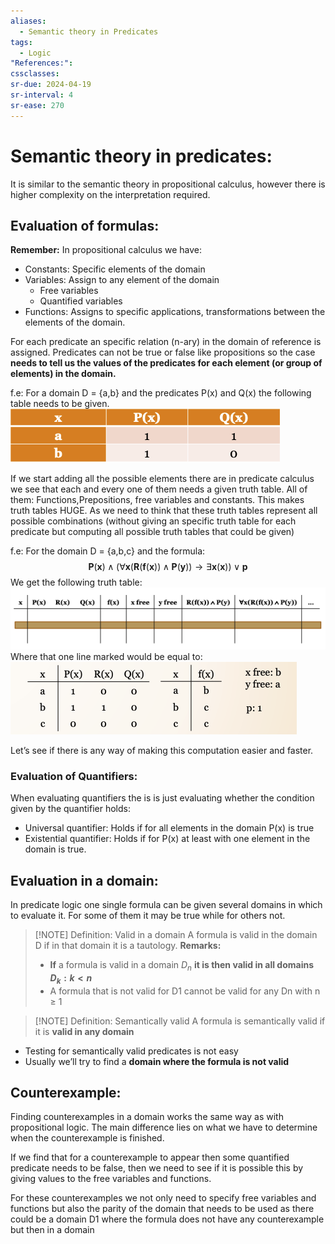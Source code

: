 ```yaml
---
aliases:
  - Semantic theory in Predicates
tags:
  - Logic
"References:": 
cssclasses: 
sr-due: 2024-04-19
sr-interval: 4
sr-ease: 270
---
```

# Semantic theory in predicates: 

It is similar to the semantic theory in propositional calculus, however there is higher complexity on the interpretation required. 

## Evaluation of formulas:

**Remember:** In propositional calculus we have: 
+ Constants: Specific elements of the domain 
+ Variables: Assign to any element of the domain 
	+ Free variables
	+ Quantified variables
+ Functions: Assigns to specific applications, transformations between the elements of the domain. 

For each predicate an specific relation (n-ary) in the domain of reference is assigned. Predicates can not be true or false like propositions so the case **needs to tell us the values of the predicates for each element (or group of elements) in the domain.** 

f.e: 
	 For a domain D = {a,b} and the predicates P(x) and Q(x) the following table needs to be given.
	 ![Screenshot 2024-05-08 at 12.39.50](../99%20-%20Meta/0.%20Attachments/Screenshot%202024-05-08%20at%2012.39.50.png)

If we start adding all the possible elements there are in predicate calculus we see that each and every one of them needs a given truth table. All of them: Functions,Prepositions, free variables and constants. This makes truth tables HUGE. As we need to think that these truth tables represent all possible combinations (without giving an specific truth table for each predicate but computing all possible truth tables that could be given)

f.e: 
	For the domain D = {a,b,c} and the formula: 
	$$
		\mathbf{P}(\mathbf{x}) \wedge(\forall \mathbf{x}(\mathbf{R}(\mathbf{f}(\mathbf{x})) \wedge \mathbf{P}(\mathbf{y})) \rightarrow \exists \mathbf{x}(\mathbf{x})) \vee \mathbf{p}
	$$
	We get the following truth table: 
	![Screenshot 2024-05-08 at 12.44.50](../99%20-%20Meta/0.%20Attachments/Screenshot%202024-05-08%20at%2012.44.50.png)
	Where that one line marked would be equal to: 
	![Screenshot 2024-05-08 at 12.43.42](../99%20-%20Meta/0.%20Attachments/Screenshot%202024-05-08%20at%2012.43.42.png)

Let’s see if there is any way of making this computation easier and faster.

### Evaluation of Quantifiers: 


When evaluating quantifiers the is is just evaluating whether the condition given by the quantifier holds: 
+ Universal quantifier: Holds if for all elements in the domain P(x) is true
+ Existential quantifier: Holds if for P(x) at least with one element in the domain is true.

## Evaluation in a domain: 
In predicate logic one single formula can be given several domains in which to evaluate it. For some of them it may be true while for others not. 

> [!NOTE] Definition: Valid in a domain
> A formula is valid in the domain D if in that domain it is a tautology. 
> **Remarks:**
> + **If** a formula is valid in a domain $D_n$ **it is then valid in all domains $D_k : k < n$**
> + A formula that is not valid for D1 cannot be valid for any Dn with n ≥ 1



> [!NOTE] Definition: Semantically valid
> A formula is semantically valid if it is **valid in any domain**
+ Testing for semantically valid predicates is not easy
+ Usually we’ll try to find a **domain where the formula is not valid**

## Counterexample: 
Finding counterexamples in a domain works the same way as with propositional logic. The main difference lies on what we have to determine when the counterexample is finished. 

If we find that for a counterexample to appear then some quantified predicate needs to be false, then we need to see if it is possible this by giving values to the free variables and functions. 

For these counterexamples we not only need to specify free variables and functions but also the parity of the domain that needs to be used as there could be a domain D1 where the formula does not have any counterexample but then in a domain 
